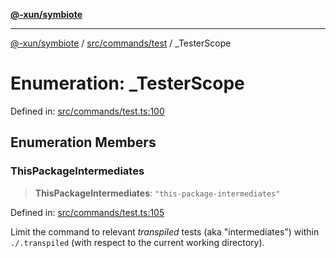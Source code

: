 [**@-xun/symbiote**](../../../../README.md)

***

[@-xun/symbiote](../../../../README.md) / [src/commands/test](../README.md) / \_TesterScope

# Enumeration: \_TesterScope

Defined in: [src/commands/test.ts:100](https://github.com/Xunnamius/symbiote/blob/b82f5db0ddf304d345bd71e41da6d798adaa5156/src/commands/test.ts#L100)

## Enumeration Members

### ThisPackageIntermediates

> **ThisPackageIntermediates**: `"this-package-intermediates"`

Defined in: [src/commands/test.ts:105](https://github.com/Xunnamius/symbiote/blob/b82f5db0ddf304d345bd71e41da6d798adaa5156/src/commands/test.ts#L105)

Limit the command to relevant _transpiled_ tests (aka "intermediates")
within `./.transpiled` (with respect to the current working directory).
